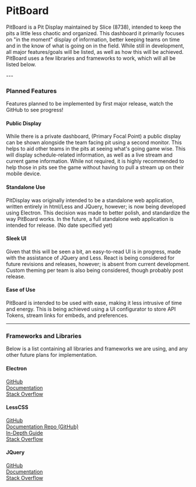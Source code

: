 # PitBoard
PitBoard is a Pit Display maintained by Slice (8738), intended to keep the pits a little less chaotic and organized. This dashboard it primarily focuses on "in the moment" display of information, better keeping teams on time and in the know of what is going on in the field.  While still in development, all major features/goals will be listed, as well as how this will be achieved. PitBoard uses a few libraries and frameworks to work, which will all be listed below.

--- <br />

### Planned Features
Features planned to be implemented by first major release, watch the GitHub to see progress!

#### Public Display
While there is a private dashboard, (Primary Focal Point) a public display can be shown alongside the team facing pit using a second monitor. This helps to aid other teams in the pits at seeing what's going game wise. This will display schedule-related information, as well as a live stream and current game information. While not required, it is highly recommended to help those in pits see the game without having to pull a stream up on their mobile device.

#### Standalone Use
PitDisplay was originally intended to be a standalone web application, written entirely in html/Less and JQuery, however; is now being developed using Electron. This decision was made to better polish, and standardize the way PitBoard works. In the future, a full standalone web application is intended for release. (No date specified yet)

#### Sleek UI
Given that this will be seen a bit, an easy-to-read UI is in progress, made with the assistance of JQuery and Less. React is being considered for future revisions and releases, however; is absent from current development. Custom theming per team is also being considered, though probably post release.

#### Ease of Use
PitBoard is intended to be used with ease, making it less intrusive of time and energy. This is being achieved using a UI configurator to store API Tokens, stream links for embeds, and preferences.

---

### Frameworks and Libraries
Below is a list containing all libraries and frameworks we are using, and any other future plans for implementation.

#### Electron
[GitHub](https://github.com/electron/electron)  
[Documentation](https://www.electronjs.org/docs/latest/)  
[Stack Overflow](https://stackoverflow.com/questions/tagged/electron)  

#### LessCSS
[GitHub](https://github.com/less/less.js)  
[Documentation Repo (GitHub)](https://github.com/less/less-docs)  
[In-Depth Guide](https://lesscss.org/features/)  
[Stack Overflow](https://stackoverflow.com/questions/tagged/less)  

#### JQuery
[GitHub](https://github.com/jquery/jquery)  
[Documentation](https://api.jquery.com/)  
[Stack Overflow](https://stackoverflow.com/questions/tagged/jquery)  
